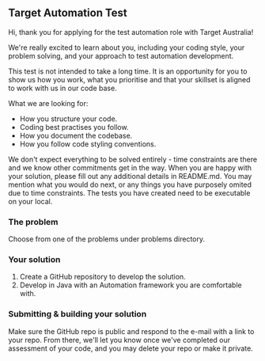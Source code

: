 ## Target Automation Test

Hi, thank you for applying for the test automation role with Target Australia!

We're really excited to learn about you, including your coding style, your problem solving, and your approach to test automation development.

This test is not intended to take a long time. It is an opportunity for you to show us how you work, what you prioritise and that your skillset is aligned to work with us in our code base.

What we are looking for:

- How you structure your code.
- Coding best practises you follow.
- How you document the codebase.
- How you follow code styling conventions.

We don't expect everything to be solved entirely - time constraints are there and we know other commitments get in the way. When you are happy with your solution, please fill out any additional details in README.md. You may mention what you would do next, or any things you have purposely omited due to time constraints. The tests you have created need to be executable on your local.

### The problem

Choose from one of the problems under problems directory.

### Your solution

1. Create a GitHub repository to develop the solution.
1. Develop in Java with an Automation framework you are comfortable with.

### Submitting & building your solution

Make sure the GitHub repo is public and respond to the e-mail with a link to your repo. From there, we'll let you know once we've completed our assessment of your code, and you may delete your repo or make it private.
